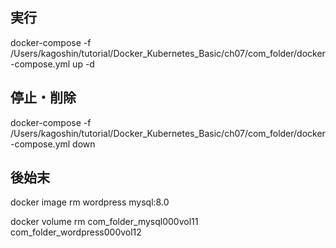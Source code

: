 ## 実行
docker-compose -f /Users/kagoshin/tutorial/Docker_Kubernetes_Basic/ch07/com_folder/docker-compose.yml up -d

## 停止・削除
docker-compose -f /Users/kagoshin/tutorial/Docker_Kubernetes_Basic/ch07/com_folder/docker-compose.yml down

## 後始末
docker image rm wordpress mysql:8.0

docker volume rm com_folder_mysql000vol11 com_folder_wordpress000vol12